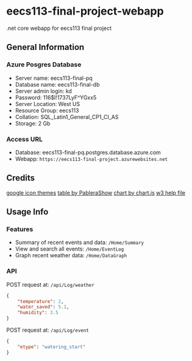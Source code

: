 # eecs113-final-project-webapp

.net core webapp for eecs113 final project

## General Information

### Azure Posgres Database

- Server name: eecs113-final-pq
- Database name: eecs113-final-db
- Server admin login: kd
- Password: 116$I!1737LyF^YGxx5
- Server Location: West US
- Resource Group: eecs113
- Collation: SQL_Latin1_General_CP1_CI_AS
- Storage: 2 Gb

### Access URL

- Database: eecs113-final-pq.postgres.database.azure.com
- Webapp: ```https://eecs113-final-project.azurewebsites.net```

## Credits

[google icon themes][1]
[table by PableraShow][2]
[chart by chart.js][3]
[w3 help file][4]

## Usage Info

### Features

- Summary of recent events and data: ```/Home/Summary```
- View and search all events: ```/Home/EventLog```
- Graph recent weather data: ```/Home/DataGraph```

### API

POST request at: ```/api/Log/weather```

```json
{
    "temperature": 2,
    "water_saved": 5.1,
    "humidity": 3.5
}
```

POST request at: ```/api/Log/event```

```json
{
    "etype": "watering_start"
}
```

[1]: https://github.com/google/material-design-icons/blob/master/LICENSE
[2]: https://colorlib.com/wp/css3-table-templates/
[3]: https://github.com/chartjs/Chart.js
[4]: https://www.w3schools.com/w3css/default.asp
